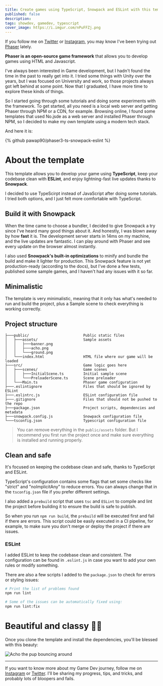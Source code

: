 ```yaml
---
title: Create games using TypeScript, Snowpack and ESLint with this template
published: false
description: 
tags: showdev, gamedev, typescript
cover_image: https://i.imgur.com/nPuFFZj.png
---
```


If you follow me on [Twitter](https://twitter.com/pauxdsantamaria) or [Instagram](https://www.instagram.com/pau.codes/), you may know I've been trying out [Phaser](https://phaser.io/) lately. 

**Phaser is an open-source game framework** that allows you to develop games using HTML and Javascript. 

I've always been interested in Game development, but I hadn't found the time in the past to really get into it. I tried some things with Unity over the years, but I was focused on University and work, so those projects always got left behind at some point. Now that I graduated, I have more time to explore these kinds of things.

So I started going through some tutorials and doing some experiments with the framework. To get started, all you need is a local web server and getting Phaser through NPM or a CDN, for example. Browsing online, I found some templates that used No.jsde as a web server and installed Phaser through NPM, so I decided to make my own template using a modern tech stack.

And here it is:

{% github pawap90/phaser3-ts-snowpack-eslint %}


# About the template

This template allows you to develop your game using **TypeScript**, keep your codebase clean with **ESLint**, and enjoy lightning-fast live updates thanks to **Snowpack**.

I decided to use TypeScirpt instead of JavaScript after doing some tutorials. I tried both options, and I just felt more comfortable with TypeScript.

## Build it with Snowpack
When the time came to choose a bundler, I decided to give Snowpack a try since I've heard many good things about it. And honestly, I was blown away by how **fast** it is. The development server starts in 14ms on my machine, and the live updates are fantastic. I can play around with Phaser and see every update on the browser almost instantly.

I also used **Snowpack's built-in optimizations** to minify and bundle the build and make it lighter for production. This Snowpack feature is not yet production-ready (according to the docs), but I've done a few tests, published some sample games, and I haven't had any issues with it so far.

## Minimalistic
The template is very minimalistic, meaning that it only has what's needed to run and build the project, plus a Sample scene to check everything is working correctly. 

## Project structure

```
├───public/                         Public static files
│   ├───assets/                     Sample assets
│   │   ├───banner.png
│   │   ├───acho.png
│   │   └───ground.png
│   └───index.html                  HTML file where our game will be loaded
├───src/                            Game logic goes here
│   ├───scenes/                     Game scenes
│   │   ├───InitialScene.ts         Initial sample scene
│   │   └───PreloaderScene.ts       Scene preloader
│   └───Main.ts                     Phaser game configuration
├───.eslintignore                   Files that should be ignored by ESLint	
├───.eslintrc.js                    ESLint configuration file
├───.gitignore                      Files that should not be pushed to the repo
├───package.json                    Project scripts, dependencies and metadata
├───snowpack.config.js              Snowpack configuration file
└───tsconfig.json                   Typescript configuration file
```

> You can remove everything in the `public/assets` folder. But I recommend you first run the project once and make sure everything is installed and running properly.

## Clean and safe
It's focused on keeping the codebase clean and safe, thanks to TypeScript and ESLint.

TypeScript's configuration contains some flags that set some checks like "strict" and "noImplicitAny" to reduce errors. You can always change that in the `tsconfig.json` file if you prefer different settings.

I also added a `prebuild` script that uses `tsc` and `ESLint` to compile and lint the project before building it to ensure the build is safe to publish.

So when you run `npm run build`, the `prebuild` will be executed first and fail if there are errors. This script could be easily executed in a CI pipeline, for example, to make sure you don't merge or deploy the project if there are issues.

### ESLint

I added ESLint to keep the codebase clean and consistent. The configuration can be found in `.eslint.js` in case you want to add your own rules or modify something. 

There are also a few scripts I added to the `package.json` to check for errors or styling issues:

```sh
# Print the list of problems found
npm run lint

# Some of the issues can be automatically fixed using:
npm run lint:fix
```

# Beautiful and classy 🧐🎩

Once you clone the template and install the dependencies, you'll be blessed with this beauty:

![Acho the pup bouncing around](https://i.imgur.com/bYVcrSr.gif)

--- 

If you want to know more about my Game Dev journey, follow me on [Instagram](https://www.instagram.com/pau.codes/) or [Twitter](https://twitter.com/pauxdsantamaria). I'll be sharing my progress, tips, and tricks, and probably lots of bloopers and fails.